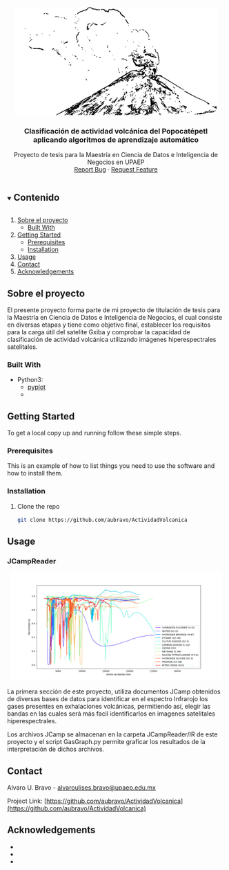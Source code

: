 <br />
<p align="center">
  <a href="https://github.com/aubravo/ActividadVolcanica">
    <img src="images/popocatepetl_logo.png" alt="Popocatepetl" height="250">
  </a>

  <h3 align="center">Clasificación de actividad volcánica del Popocatépetl aplicando algoritmos de aprendizaje automático</h3>

  <p align="center">
    Proyecto de tesis para la Maestría en Ciencia de Datos e Inteligencia de Negocios en UPAEP
    <br />
    <a href="https://github.com/aubravo/ActividadVolcanica/issues">Report Bug</a>
    ·
    <a href="https://github.com/aubravo/ActividadVolcanica/issues">Request Feature</a>
  </p>
</p>


<!-- TABLE OF CONTENTS -->
<details open="open">
  <summary><h2 style="display: inline-block">Contenido</h2></summary>
  <ol>
    <li>
      <a href="#sobre-el-proyecto">Sobre el proyecto</a>
      <ul>
        <li><a href="#built-with">Built With</a></li>
      </ul>
    </li>
    <li>
      <a href="#getting-started">Getting Started</a>
      <ul>
        <li><a href="#prerequisites">Prerequisites</a></li>
        <li><a href="#installation">Installation</a></li>
      </ul>
    </li>
    <li><a href="#usage">Usage</a></li>
    <li><a href="#contact">Contact</a></li>
    <li><a href="#acknowledgements">Acknowledgements</a></li>
  </ol>
</details>



## Sobre el proyecto

El presente proyecto forma parte de mi proyecto de titulación de tesis para la Maestría en Ciencia de Datos e Inteligencia de Negocios, el cual consiste en diversas etapas y tiene como objetivo final, establecer los requisitos para la carga útil del satelite Gxiba y comprobar la capacidad de clasificación de actividad volcánica utilizando imágenes hiperespectrales satelitales.


### Built With

* Python3:
  * [pyplot](https://matplotlib.org/stable/tutorials/introductory/pyplot.html)
  * []()



<!-- GETTING STARTED -->
## Getting Started

To get a local copy up and running follow these simple steps.

### Prerequisites

This is an example of how to list things you need to use the software and how to install them.



### Installation

1. Clone the repo
   ```sh
   git clone https://github.com/aubravo/ActividadVolcanica
   ```




<!-- USAGE EXAMPLES -->
## Usage


### JCampReader
<p align="center">
  <a href="https://github.com/aubravo/ActividadVolcanica">
    <img src="images/gas_graph.png" alt="Gas Graph in Infrared" height="250">
  </a>
</p>

La primera sección de este proyecto, utiliza documentos JCamp obtenidos de diversas bases de datos para identificar en el espectro Infrarojo los gases presentes en exhalaciones volcánicas, permitiendo así, elegir las bandas en las cuales será más facil identificarlos en imagenes satelitales hiperespectrales.

Los archivos JCamp se almacenan en la carpeta JCampReader/IR de este proyecto y el script GasGraph.py permite graficar los resultados de la interpretación de dichos archivos.



<!-- CONTACT -->
## Contact

Alvaro U. Bravo - [alvaroulises.bravo@upaep.edu.mx](mailto:alvaroulises.bravo@upaep.edu.mx)

Project Link: [https://github.com/aubravo/ActividadVolcanica](https://github.com/aubravo/ActividadVolcanica)



<!-- ACKNOWLEDGEMENTS -->
## Acknowledgements

* []()
* []()
* []()
